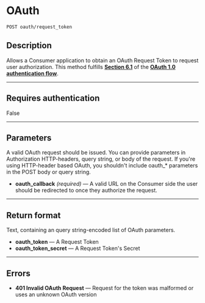 # OAuth

    POST oauth/request_token

## Description
Allows a Consumer application to obtain an OAuth Request Token to request user authorization. This method fulfills **[Section 6.1][]** of the **[OAuth 1.0 authentication flow][]**.

***

## Requires authentication
False

***

## Parameters

A valid OAuth request should be issued. You can provide parameters in Authorization HTTP-headers, query string, or body of the request. If you're using HTTP-header based OAuth, you shouldn't include oauth_* parameters in the POST body or query string.

- **oauth_callback** _(required)_ — A valid URL on the Consumer side the user should be redirected to once they authorize the request.

***

## Return format
Text, containing an query string-encoded list of OAuth parameters.

- **oauth_token** — A Request Token
- **oauth_token_secret** — A Request Token's Secret

***

## Errors

- **401 Invalid OAuth Request** — Request for the token was malformed or uses an unknown OAuth version

[Section 6.1]: http://oauth.net/core/1.0/#auth_step1
[OAuth 1.0 authentication flow]: http://oauth.net/core/1.0/#anchor9
